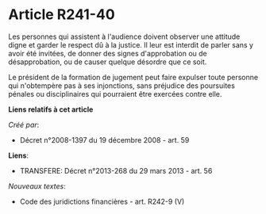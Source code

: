 # Article R241-40

Les personnes qui assistent à l'audience doivent observer une attitude digne et garder le respect dû à la justice. Il leur
est interdit de parler sans y avoir été invitées, de donner des signes d'approbation ou de désapprobation, ou de causer
quelque désordre que ce soit. 

Le président de la formation de jugement peut faire expulser toute personne qui n'obtempère pas à ses injonctions, sans
préjudice des poursuites pénales ou disciplinaires qui pourraient être exercées contre elle.

**Liens relatifs à cet article**

_Créé par_:

  - Décret n°2008-1397 du 19 décembre 2008 - art. 59

**Liens**:

  - TRANSFERE: Décret n°2013-268 du 29 mars 2013 - art. 56

_Nouveaux textes_:

  - Code des juridictions financières - art. R242-9 (V)
